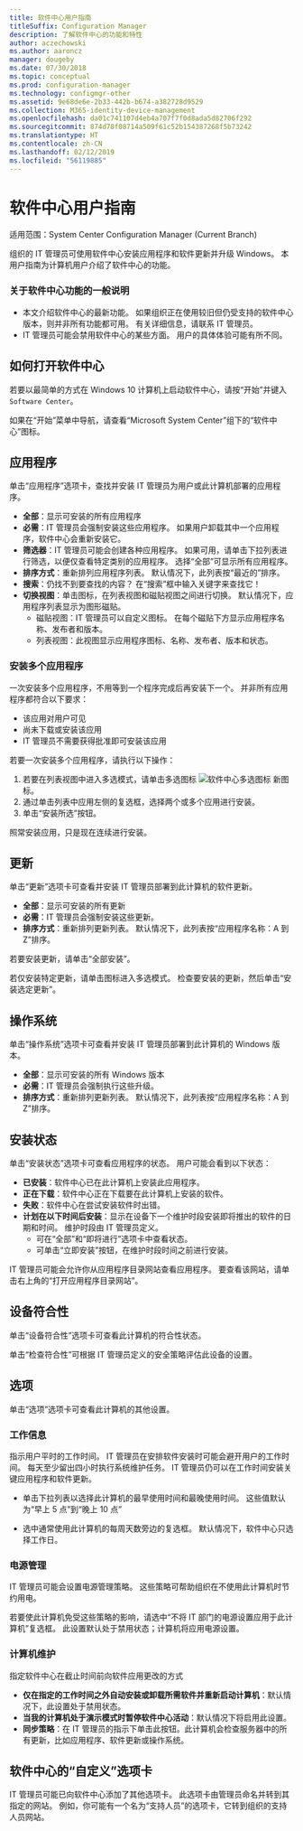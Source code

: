 ```yaml
---
title: 软件中心用户指南
titleSuffix: Configuration Manager
description: 了解软件中心的功能和特性
author: aczechowski
ms.author: aaroncz
manager: dougeby
ms.date: 07/30/2018
ms.topic: conceptual
ms.prod: configuration-manager
ms.technology: configmgr-other
ms.assetid: 9e68de6e-2b33-442b-b674-a382728d9529
ms.collection: M365-identity-device-management
ms.openlocfilehash: da01c741107d4eb4a707f7f0d8ada5d82706f292
ms.sourcegitcommit: 874d78f08714a509f61c52b154387268f5b73242
ms.translationtype: HT
ms.contentlocale: zh-CN
ms.lasthandoff: 02/12/2019
ms.locfileid: "56119885"
---
```

# <a name="software-center-user-guide"></a>软件中心用户指南

适用范围：System Center Configuration Manager (Current Branch)

组织的 IT 管理员可使用软件中心安装应用程序和软件更新并升级 Windows。 本用户指南为计算机用户介绍了软件中心的功能。

### <a name="general-notes-about-software-center-functionality"></a>关于软件中心功能的一般说明
- 本文介绍软件中心的最新功能。 如果组织正在使用较旧但仍受支持的软件中心版本，则并非所有功能都可用。 有关详细信息，请联系 IT 管理员。
- IT 管理员可能会禁用软件中心的某些方面。 用户的具体体验可能有所不同。
<!-- - Your IT admin may change the color of Software Center, and add your organization's logo. The images in this article show the default experience. -->



## <a name="how-to-open-software-center"></a>如何打开软件中心

若要以最简单的方式在 Windows 10 计算机上启动软件中心，请按“开始”并键入 `Software Center`。 

如果在“开始”菜单中导航，请查看“Microsoft System Center”组下的“软件中心”图标。



## <a name="applications"></a>应用程序

单击“应用程序”选项卡，查找并安装 IT 管理员为用户或此计算机部署的应用程序。
- **全部**：显示可安装的所有应用程序
- **必需**：IT 管理员会强制安装这些应用程序。 如果用户卸载其中一个应用程序，软件中心会重新安装它。
- **筛选器**：IT 管理员可能会创建各种应用程序。 如果可用，请单击下拉列表进行筛选，以便仅查看特定类别的应用程序。 选择“全部”可显示所有应用程序。
- **排序方式**：重新排列应用程序列表。 默认情况下，此列表按“最近的”排序。
- **搜索**：仍找不到要查找的内容？ 在“搜索”框中输入关键字来查找它！
-  **切换视图**：单击图标，在列表视图和磁贴视图之间进行切换。 默认情况下，应用程序列表显示为图形磁贴。 
    - 磁贴视图：IT 管理员可以自定义图标。 在每个磁贴下方显示应用程序名称、发布者和版本。 
    - 列表视图：此视图显示应用程序图标、名称、发布者、版本和状态。 


### <a name="install-multiple-applications"></a>安装多个应用程序 
<!-- 1357126 -->一次安装多个应用程序，不用等到一个程序完成后再安装下一个。 并非所有应用程序都符合以下要求：
- 该应用对用户可见
- 尚未下载或安装该应用
- IT 管理员不需要获得批准即可安装该应用

若要一次安装多个应用程序，请执行以下操作：
 1. 若要在列表视图中进入多选模式，请单击多选图标 ![软件中心多选图标](media/software-center-multi-select-apps.png) 新图标。
 2. 通过单击列表中应用左侧的复选框，选择两个或多个应用进行安装。
 3. 单击“安装所选”按钮。

照常安装应用，只是现在连续进行安装。




## <a name="updates"></a>更新

单击“更新”选项卡可查看并安装 IT 管理员部署到此计算机的软件更新。  
- **全部**：显示可安装的所有更新
- **必需**：IT 管理员会强制安装这些更新。
- **排序方式**：重新排列更新列表。 默认情况下，此列表按“应用程序名称：A 到 Z”排序。

若要安装更新，请单击“全部安装”。

若仅安装特定更新，请单击图标进入多选模式。 检查要安装的更新，然后单击“安装选定更新”。



## <a name="operating-systems"></a>操作系统

单击“操作系统”选项卡可查看并安装 IT 管理员部署到此计算机的 Windows 版本。  
- **全部**：显示可安装的所有 Windows 版本
- **必需**：IT 管理员会强制执行这些升级。
- **排序方式**：重新排列更新列表。 默认情况下，此列表按“应用程序名称：A 到 Z”排序。



## <a name="installation-status"></a>安装状态

单击“安装状态”选项卡可查看应用程序的状态。 用户可能会看到以下状态：
- **已安装**：软件中心已在此计算机上安装此应用程序。
- **正在下载**：软件中心正在下载要在此计算机上安装的软件。
- **失败**：软件中心在尝试安装软件时出错。
- **计划在以下时间后安装**：显示在设备下一个维护时段安装即将推出的软件的日期和时间。 维护时段由 IT 管理员定义。<!--1358131-->
    - 可在“全部”和“即将进行”选项卡中查看状态。 
    - 可单击“立即安装”按钮，在维护时段时间之前进行安装。 

IT 管理员可能会允许你从应用程序目录网站查看应用程序。 要查看该网站，请单击右上角的“打开应用程序目录网站”。 <!--1358214-->

## <a name="device-compliance"></a>设备符合性

单击“设备符合性”选项卡可查看此计算机的符合性状态。

单击“检查符合性”可根据 IT 管理员定义的安全策略评估此设备的设置。



## <a name="options"></a>选项

单击“选项”选项卡可查看此计算机的其他设置。

### <a name="work-information"></a>工作信息

指示用户平时的工作时间。 IT 管理员在安排软件安装时可能会避开用户的工作时间。 每天至少留出四小时执行系统维护任务。 IT 管理员仍可以在工作时间安装关键应用程序和软件更新。

- 单击下拉列表以选择此计算机的最早使用时间和最晚使用时间。 这些值默认为“早上 5 点”到“晚上 10 点”

- 选中通常使用此计算机的每周天数旁边的复选框。 默认情况下，软件中心只选择工作日。  


### <a name="power-management"></a>电源管理

IT 管理员可能会设置电源管理策略。 这些策略可帮助组织在不使用此计算机时节约用电。 

若要使此计算机免受这些策略的影响，请选中“不将 IT 部门的电源设置应用于此计算机”复选框。 此设置默认处于禁用状态；计算机将应用电源设置。 


### <a name="computer-maintenance"></a>计算机维护

指定软件中心在截止时间前向软件应用更改的方式
- **仅在指定的工作时间之外自动安装或卸载所需软件并重新启动计算机**：默认情况下，此设置处于禁用状态。
- **当我的计算机处于演示模式时暂停软件中心活动**：默认情况下将启用此设置。
- **同步策略**：在 IT 管理员的指示下单击此按钮。此计算机会检查服务器中的所有更新，比如应用程序、软件更新或操作系统。

## <a name="custom-tab-in-software-center"></a>软件中心的“自定义”选项卡
IT 管理员可能已向软件中心添加了其他选项卡。 此选项卡由管理员命名并转到其指定的网站。 例如，你可能有一个名为“支持人员”的选项卡，它转到组织的支持人员网站。 <!--1358132-->
